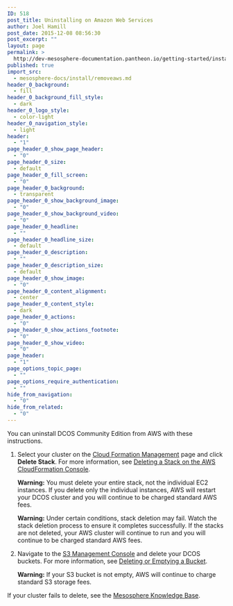 ```yaml
---
ID: 518
post_title: Uninstalling on Amazon Web Services
author: Joel Hamill
post_date: 2015-12-08 08:56:30
post_excerpt: ""
layout: page
permalink: >
  http://dev-mesosphere-documentation.pantheon.io/getting-started/installing/installing-community-edition/removeaws/
published: true
import_src:
  - mesosphere-docs/install/removeaws.md
header_0_background:
  - fill
header_0_background_fill_style:
  - dark
header_0_logo_style:
  - color-light
header_0_navigation_style:
  - light
header:
  - "1"
page_header_0_show_page_header:
  - "0"
page_header_0_size:
  - default
page_header_0_fill_screen:
  - "0"
page_header_0_background:
  - transparent
page_header_0_show_background_image:
  - "0"
page_header_0_show_background_video:
  - "0"
page_header_0_headline:
  - ""
page_header_0_headline_size:
  - default
page_header_0_description:
  - ""
page_header_0_description_size:
  - default
page_header_0_show_image:
  - "0"
page_header_0_content_alignment:
  - center
page_header_0_content_style:
  - dark
page_header_0_actions:
  - "0"
page_header_0_show_actions_footnote:
  - "0"
page_header_0_show_video:
  - "0"
page_header:
  - "1"
page_options_topic_page:
  - ""
page_options_require_authentication:
  - ""
hide_from_navigation:
  - "0"
hide_from_related:
  - "0"
---
```

You can uninstall DCOS Community Edition from AWS with these instructions.

1.  Select your cluster on the <a href="https://console.aws.amazon.com/cloudformation/home" target="_blank">Cloud Formation Management</a> page and click **Delete Stack**. For more information, see <a href="http://docs.aws.amazon.com/AWSCloudFormation/latest/UserGuide/cfn-console-delete-stack.html" target="_blank">Deleting a Stack on the AWS CloudFormation Console</a>.
    
    **Warning:** You must delete your entire stack, not the individual EC2 instances. If you delete only the individual instances, AWS will restart your DCOS cluster and you will continue to be charged standard AWS fees.
    
    **Warning:** Under certain conditions, stack deletion may fail. Watch the stack deletion process to ensure it completes successfully. If the stacks are not deleted, your AWS cluster will continue to run and you will continue to be charged standard AWS fees.

2.  Navigate to the <a href="https://console.aws.amazon.com/s3/home" target="_blank">S3 Management Console</a> and delete your DCOS buckets. For more information, see <a href="http://docs.aws.amazon.com/AmazonS3/latest/dev/delete-or-empty-bucket.html" target="_blank">Deleting or Emptying a Bucket</a>.
    
    **Warning:** If your S3 bucket is not empty, AWS will continue to charge standard S3 storage fees.

If your cluster fails to delete, see the <a href="https://support.mesosphere.com/hc/en-us/articles/204623889-Why-is-AWS-failing-to-delete-my-cluster-" target="_blank">Mesosphere Knowledge Base</a>.